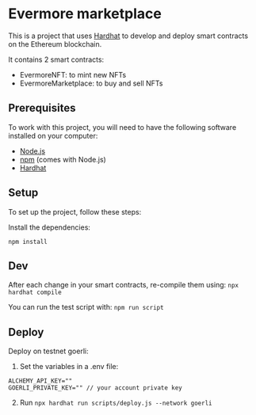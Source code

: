# Evermore marketplace

This is a project that uses [Hardhat](https://hardhat.org/) to develop and deploy smart contracts on the Ethereum blockchain.

It contains 2 smart contracts:
- EvermoreNFT: to mint new NFTs
- EvermoreMarketplace: to buy and sell NFTs

## Prerequisites

To work with this project, you will need to have the following software installed on your computer:

- [Node.js](https://nodejs.org/)
- [npm](https://www.npmjs.com/) (comes with Node.js)
- [Hardhat](https://hardhat.org/)

## Setup

To set up the project, follow these steps:

Install the dependencies:
```
npm install
```

## Dev
After each change in your smart contracts, re-compile them using: `npx hardhat compile`

You can run the test script with: `npm run script`

## Deploy

Deploy on testnet goerli:
1. Set the variables in a .env file:
```
ALCHEMY_API_KEY=""
GOERLI_PRIVATE_KEY="" // your account private key
```
2. Run `npx hardhat run scripts/deploy.js --network goerli`


